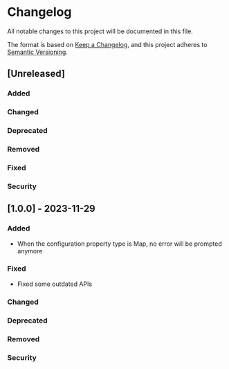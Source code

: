 # Changelog

All notable changes to this project will be documented in this file.

The format is based on [Keep a Changelog](https://keepachangelog.com), and this project adheres
to [Semantic Versioning](https://semver.org).

## [Unreleased]
### Added

### Changed

### Deprecated

### Removed

### Fixed

### Security

## [1.0.0] - 2023-11-29
### Added
- When the configuration property type is Map, no error will be prompted anymore

### Fixed
- Fixed some outdated APIs

### Changed

### Deprecated

### Removed

### Security

